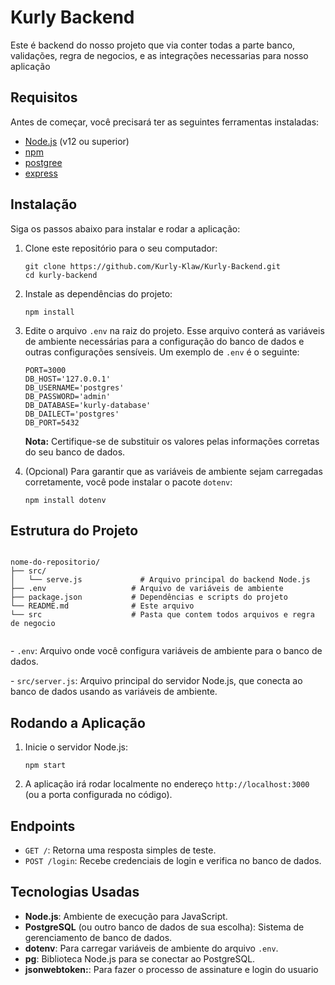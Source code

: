 <!DOCTYPE html>
<html lang="pt-br">
<head>
  <meta charset="UTF-8">
  <meta name="viewport" content="width=device-width, initial-scale=1.0">
</head>
<body>
  <h1>Kurly Backend</h1>

  <p>Este é backend do nosso projeto que via conter todas a parte banco, validações, regra de negocios, e as integrações necessarias para nosso aplicação</p>

  <h2>Requisitos</h2>
  <p>Antes de começar, você precisará ter as seguintes ferramentas instaladas:</p>
  <ul>
    <li><a href="https://nodejs.org">Node.js</a> (v12 ou superior)</li>
    <li><a href="https://npmjs.com">npm</a></li>
    <li><a href="https://www.postgresql.org">postgree</a></li>
    <li><a href="https://expressjs.com/pt-br/">express</a></li>
  </ul>

  <h2>Instalação</h2>
  <p>Siga os passos abaixo para instalar e rodar a aplicação:</p>
  <ol>
    <li>Clone este repositório para o seu computador:</li>
    <pre><code>git clone https://github.com/Kurly-Klaw/Kurly-Backend.git
cd kurly-backend</code></pre>
    <li>Instale as dependências do projeto:</li>
    <pre><code>npm install</code></pre>
    <li>Edite o arquivo <code>.env</code> na raiz do projeto. Esse arquivo conterá as variáveis de ambiente necessárias para a configuração do banco de dados e outras configurações sensíveis. Um exemplo de <code>.env</code> é o seguinte:</li>
    <pre><code>PORT=3000
DB_HOST='127.0.0.1'
DB_USERNAME='postgres'
DB_PASSWORD='admin'
DB_DATABASE='kurly-database'
DB_DAILECT='postgres'
DB_PORT=5432</code></pre>
    <p><strong>Nota:</strong> Certifique-se de substituir os valores pelas informações corretas do seu banco de dados.</p>
    <li>(Opcional) Para garantir que as variáveis de ambiente sejam carregadas corretamente, você pode instalar o pacote <code>dotenv</code>:</li>
    <pre><code>npm install dotenv</code></pre>
  </ol>

  <h2>Estrutura do Projeto</h2>
  <pre><code>
nome-do-repositorio/
├── src/
│   └── serve.js             # Arquivo principal do backend Node.js
├── .env                   # Arquivo de variáveis de ambiente
├── package.json           # Dependências e scripts do projeto
└── README.md              # Este arquivo
└── src                    # Pasta que contem todos arquivos e regra de negocio  
  </code></pre>

  <p>- <code>.env</code>: Arquivo onde você configura variáveis de ambiente para o banco de dados.</p>
  <p>- <code>src/server.js</code>: Arquivo principal do servidor Node.js, que conecta ao banco de dados usando as variáveis de ambiente.</p>

  <h2>Rodando a Aplicação</h2>
  <ol>
    <li>Inicie o servidor Node.js:</li>
    <pre><code>npm start</code></pre>
    <li>A aplicação irá rodar localmente no endereço <code>http://localhost:3000</code> (ou a porta configurada no código).</li>
  </ol>

  <h2>Endpoints</h2>
  <ul>
    <li><code>GET /</code>: Retorna uma resposta simples de teste.</li>
    <li><code>POST /login</code>: Recebe credenciais de login e verifica no banco de dados.</li>
  </ul>

  <h2>Tecnologias Usadas</h2>
  <ul>
    <li><strong>Node.js</strong>: Ambiente de execução para JavaScript.</li>
    <li><strong>PostgreSQL</strong> (ou outro banco de dados de sua escolha): Sistema de gerenciamento de banco de dados.</li>
    <li><strong>dotenv</strong>: Para carregar variáveis de ambiente do arquivo <code>.env</code>.</li>
    <li><strong>pg</strong>: Biblioteca Node.js para se conectar ao PostgreSQL.</li>
    <li><strong>jsonwebtoken:</strong>: Para fazer o processo de assinature e login do usuario</li>
